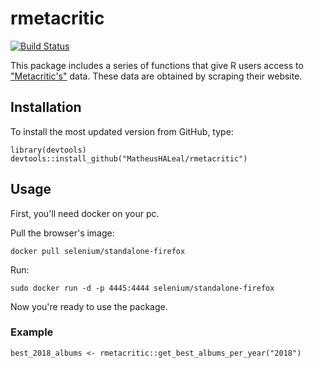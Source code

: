 # rmetacritic

[![Build Status](https://travis-ci.org/metalyrics/rmetacritic.svg?branch=master)](https://travis-ci.org/metalyrics/rmetacritic)


This package includes a series of functions that give R users access to ["Metacritic's"](https://www.metacritic.com) data. These data are obtained by scraping their website.

## Installation

To install the most updated version from GitHub, type:

```
library(devtools)
devtools::install_github("MatheusHALeal/rmetacritic")
```

## Usage

First, you'll need docker on your pc.

Pull the browser's image:
```
docker pull selenium/standalone-firefox
```

Run:
```
sudo docker run -d -p 4445:4444 selenium/standalone-firefox
```
Now you're ready to use the package.

### Example

```
best_2018_albums <- rmetacritic::get_best_albums_per_year("2018")
```
